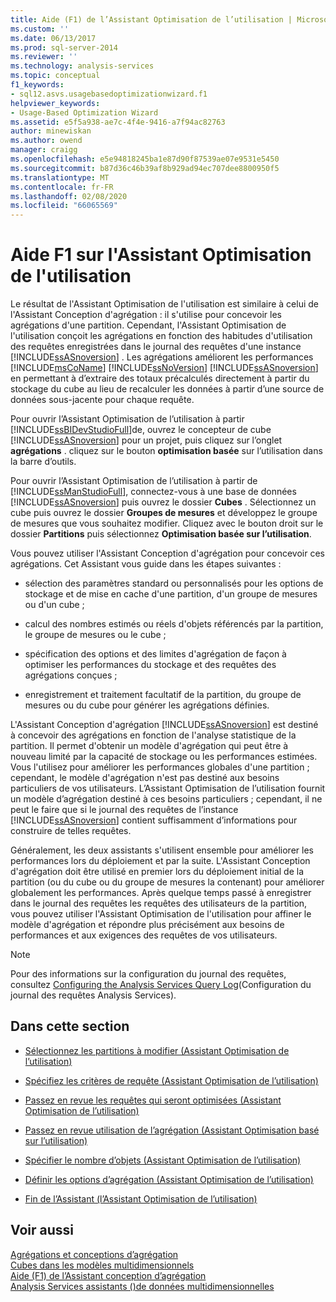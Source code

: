 ```yaml
---
title: Aide (F1) de l’Assistant Optimisation de l’utilisation | Microsoft Docs
ms.custom: ''
ms.date: 06/13/2017
ms.prod: sql-server-2014
ms.reviewer: ''
ms.technology: analysis-services
ms.topic: conceptual
f1_keywords:
- sql12.asvs.usagebasedoptimizationwizard.f1
helpviewer_keywords:
- Usage-Based Optimization Wizard
ms.assetid: e5f5a938-ae7c-4f4e-9416-a7f94ac82763
author: minewiskan
ms.author: owend
manager: craigg
ms.openlocfilehash: e5e94818245ba1e87d90f87539ae07e9531e5450
ms.sourcegitcommit: b87d36c46b39af8b929ad94ec707dee8800950f5
ms.translationtype: MT
ms.contentlocale: fr-FR
ms.lasthandoff: 02/08/2020
ms.locfileid: "66065569"
---
```

# <a name="usage-based-optimization-wizard-f1-help"></a>Aide F1 sur l'Assistant Optimisation de l'utilisation
  Le résultat de l'Assistant Optimisation de l'utilisation est similaire à celui de l'Assistant Conception d'agrégation : il s'utilise pour concevoir les agrégations d'une partition. Cependant, l'Assistant Optimisation de l'utilisation conçoit les agrégations en fonction des habitudes d'utilisation des requêtes enregistrées dans le journal des requêtes d'une instance [!INCLUDE[ssASnoversion](../includes/ssasnoversion-md.md)] . Les agrégations améliorent les performances [!INCLUDE[msCoName](../includes/msconame-md.md)] [!INCLUDE[ssNoVersion](../includes/ssnoversion-md.md)] [!INCLUDE[ssASnoversion](../includes/ssasnoversion-md.md)] en permettant à d’extraire des totaux précalculés directement à partir du stockage du cube au lieu de recalculer les données à partir d’une source de données sous-jacente pour chaque requête.  
  
 Pour ouvrir l’Assistant Optimisation de l’utilisation à partir [!INCLUDE[ssBIDevStudioFull](../includes/ssbidevstudiofull-md.md)]de, ouvrez le concepteur de cube [!INCLUDE[ssASnoversion](../includes/ssasnoversion-md.md)] pour un projet, puis cliquez sur l’onglet **agrégations** . cliquez sur le bouton **optimisation basée** sur l’utilisation dans la barre d’outils.  
  
 Pour ouvrir l’Assistant Optimisation de l’utilisation à partir de [!INCLUDE[ssManStudioFull](../includes/ssmanstudiofull-md.md)], connectez-vous à une base de données [!INCLUDE[ssASnoversion](../includes/ssasnoversion-md.md)] puis ouvrez le dossier **Cubes** . Sélectionnez un cube puis ouvrez le dossier **Groupes de mesures** et développez le groupe de mesures que vous souhaitez modifier. Cliquez avec le bouton droit sur le dossier **Partitions** puis sélectionnez **Optimisation basée sur l’utilisation**.  
  
 Vous pouvez utiliser l'Assistant Conception d'agrégation pour concevoir ces agrégations. Cet Assistant vous guide dans les étapes suivantes :  
  
-   sélection des paramètres standard ou personnalisés pour les options de stockage et de mise en cache d'une partition, d'un groupe de mesures ou d'un cube ;  
  
-   calcul des nombres estimés ou réels d'objets référencés par la partition, le groupe de mesures ou le cube ;  
  
-   spécification des options et des limites d'agrégation de façon à optimiser les performances du stockage et des requêtes des agrégations conçues ;  
  
-   enregistrement et traitement facultatif de la partition, du groupe de mesures ou du cube pour générer les agrégations définies.  
  
 L'Assistant Conception d'agrégation [!INCLUDE[ssASnoversion](../includes/ssasnoversion-md.md)] est destiné à concevoir des agrégations en fonction de l'analyse statistique de la partition. Il permet d'obtenir un modèle d'agrégation qui peut être à nouveau limité par la capacité de stockage ou les performances estimées. Vous l'utilisez pour améliorer les performances globales d'une partition ; cependant, le modèle d'agrégation n'est pas destiné aux besoins particuliers de vos utilisateurs. L’Assistant Optimisation de l’utilisation fournit un modèle d’agrégation destiné à ces besoins particuliers ; cependant, il ne peut le faire que si le journal des requêtes de l’instance [!INCLUDE[ssASnoversion](../includes/ssasnoversion-md.md)] contient suffisamment d’informations pour construire de telles requêtes.  
  
 Généralement, les deux assistants s'utilisent ensemble pour améliorer les performances lors du déploiement et par la suite. L'Assistant Conception d'agrégation doit être utilisé en premier lors du déploiement initial de la partition (ou du cube ou du groupe de mesures la contenant) pour améliorer globalement les performances. Après quelque temps passé à enregistrer dans le journal des requêtes les requêtes des utilisateurs de la partition, vous pouvez utiliser l'Assistant Optimisation de l'utilisation pour affiner le modèle d'agrégation et répondre plus précisément aux besoins de performances et aux exigences des requêtes de vos utilisateurs.  
  
> [!NOTE]  
>  Pour des informations sur la configuration du journal des requêtes, consultez [Configuring the Analysis Services Query Log](instances/log-operations-in-analysis-services.md?view=sql-server-2014#bkmk_querylog)(Configuration du journal des requêtes Analysis Services).  
  
## <a name="in-this-section"></a>Dans cette section  
  
-   [Sélectionnez les partitions à modifier &#40;Assistant Optimisation de l’utilisation&#41;](select-partitions-to-modify-usage-based-optimization-wizard.md)  
  
-   [Spécifiez les critères de requête &#40;Assistant Optimisation de l’utilisation&#41;](specify-query-criteria-usage-based-optimization-wizard.md)  
  
-   [Passez en revue les requêtes qui seront optimisées &#40;Assistant Optimisation de l’utilisation&#41;](review-the-queries-that-will-be-optimized-usage-based-optimization-wizard.md)  
  
-   [Passez en revue utilisation de l’agrégation &#40;Assistant Optimisation basé sur l’utilisation&#41;](review-aggregation-usage-usage-based-optimiation-wizard.md)  
  
-   [Spécifier le nombre d’objets &#40;Assistant Optimisation de l’utilisation&#41;](specify-object-counts-usage-based-optimization-wizard.md)  
  
-   [Définir les options d’agrégation &#40;Assistant Optimisation de l’utilisation&#41;](set-aggregation-options-usage-based-optimization-wizard.md)  
  
-   [Fin de l’Assistant &#40;l’Assistant Optimisation de l’utilisation&#41;](completing-the-wizard-usage-based-optimization-wizard.md)  
  
## <a name="see-also"></a>Voir aussi  
 [Agrégations et conceptions d’agrégation](multidimensional-models-olap-logical-cube-objects/aggregations-and-aggregation-designs.md)   
 [Cubes dans les modèles multidimensionnels](multidimensional-models/cubes-in-multidimensional-models.md)   
 [Aide (F1) de l’Assistant conception d’agrégation](aggregation-design-wizard-f1-help.md)   
 [Analysis Services assistants &#40;&#41;de données multidimensionnelles](analysis-services-wizards-multidimensional-data.md)  
  
  
